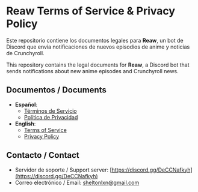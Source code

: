 # Reaw Terms of Service & Privacy Policy

Este repositorio contiene los documentos legales para **Reaw**, un bot de Discord que envía notificaciones de nuevos episodios de anime y noticias de Crunchyroll.

This repository contains the legal documents for **Reaw**, a Discord bot that sends notifications about new anime episodes and Crunchyroll news.

## Documentos / Documents
- **Español**:
  - [Términos de Servicio](/Reaw-Terms-of-Service-and-Privacy-Policy/terms-of-service.es)
  - [Política de Privacidad](/Reaw-Terms-of-Service-and-Privacy-Policy/privacy-policy.es)
- **English**:
  - [Terms of Service](/Reaw-Terms-of-Service-and-Privacy-Policy/terms-of-service.en)
  - [Privacy Policy](/Reaw-Terms-of-Service-and-Privacy-Policy/privacy-policy.en)

## Contacto / Contact
- Servidor de soporte / Support server: [https://discord.gg/DeCCNafkyh](https://discord.gg/DeCCNafkyh)
- Correo electrónico / Email: [sheltonlxn@gmail.com](mailto:sheltonlxn@gmail.com)
